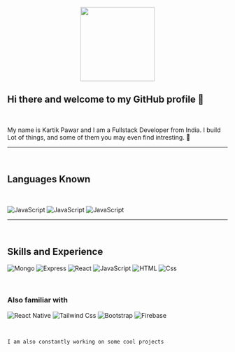 <p align='center' >
<img src='https://avataaars.io/?avatarStyle=Circle&topType=ShortHairShortCurly&accessoriesType=Prescription02&hairColor=Black&facialHairType=BeardLight&facialHairColor=Black&clotheType=Hoodie&clotheColor=Black&eyeType=Default&eyebrowType=DefaultNatural&mouthType=Default&skinColor=Pale'
height='170' width='170'
/>
</p>

## Hi there and welcome to my GitHub profile 👋

<p>&nbsp;</p>

<p>My name is Kartik Pawar and I am a Fullstack Developer from India. I build Lot of things, and some of them you may even find intresting. 🤞</p>

---

<p>&nbsp;</p>

## Languages Known

<p>&nbsp;</p>

<p>
<img alt="JavaScript" src="https://img.shields.io/badge/JavaScript-F7DF1E?logo=javascript&logoColor=white&style=for-the-badge" />

<img alt="JavaScript" src="https://img.shields.io/badge/Python-3776AB?logo=python&logoColor=white&style=for-the-badge" />

<img alt="JavaScript" src="https://img.shields.io/badge/C++-00599C?logo=c%2b%2b&logoColor=white&style=for-the-badge" />

</p>

---

<p>&nbsp;</p>

## Skills and Experience

<!-- <p>&nbsp;</p> -->
<p>
<img alt="Mongo" src="https://img.shields.io/badge/Mongo-47A248?logo=mongodb&logoColor=white&style=for-the-badge" />
<img alt="Express" src="https://img.shields.io/badge/Express-000000?logo=express&logoColor=white&style=for-the-badge" />
<img alt="React" src="https://img.shields.io/badge/React-61DAFB?logo=react&logoColor=white&style=for-the-badge" />

<img alt="JavaScript" src="https://img.shields.io/badge/Node.js-339933?logo=node.js&logoColor=white&style=for-the-badge" />

<img alt="HTML" src="https://img.shields.io/badge/html-E34F26?logo=html5&logoColor=white&style=for-the-badge" />
<img alt="Css" src="https://img.shields.io/badge/css-1572B6?logo=css3&logoColor=white&style=for-the-badge" />

</p>
<p>&nbsp;</p>

### Also familiar with

<!-- <p>&nbsp;</p> -->
<p>
<img alt="React Native" src="https://img.shields.io/badge/React Native-61DAFB?logo=react&logoColor=white&style=for-the-badge" />

<img alt="Tailwind Css" src="https://img.shields.io/badge/Tailwind Css-38B2AC?logo=tailwind-css&logoColor=white&style=for-the-badge" />

<img alt="Bootstrap" src="https://img.shields.io/badge/Bootstrap-7952B3?logo=bootstrap&logoColor=white&style=for-the-badge" />
<img alt="Firebase" src="https://img.shields.io/badge/Firebase-FFCA28?logo=firebase&logoColor=white&style=for-the-badge" />
</p>
<p>&nbsp;</p>

<code>I am also constantly working on some cool projects </code>
